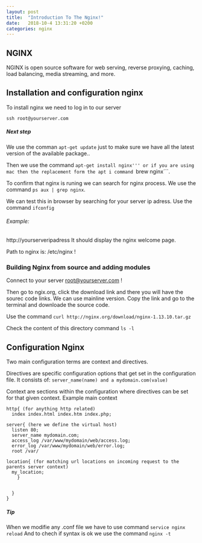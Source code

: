 ```yaml
---
layout: post
title:  "Introduction To The Nginx!"
date:   2018-10-4 13:31:20 +0200
categories: nginx
---
```


## NGINX

NGINX is open source software for web serving, reverse proxying, caching, load balancing, media streaming, and more. 

## Installation and configuration nginx

To install nginx we need to log in to our server

```ssh root@yourserver.com```

##### Next step 
We use the comman ```apt-get update``` just to make sure we have all the latest version of the available package..

Then we use the command ```apt-get install nginx''' or if you are using mac then the replacement form the apt i command ```brew nginx```.

To confirm that nginx is runing we can search for nginx process.
We use the command ```ps aux | grep nginx```.

We can test this in browser by searching for your server ip adress.
Use the command ```ifconfig```

###### Example:
http://yourserveripadress
It should display the nginx welcome page. 

Path to nginx is: /etc/nginx !

### Building Nginx from source and adding modules 

Connect to your server root@yourserver.com !

Then go to ngix.org, click the download link and there you will have the sourec code links.
We can use mainline version.
Copy the link and go to the terminal and downloade the source code.

Use the command ```curl http://nginx.org/download/nginx-1.13.10.tar.gz```

Check the content of this directory command ```ls -l```

## Configuration Nginx

Two main configuration terms are context and directives.

Directives are specific configuration options that get set in the configuration file.
It consists of:
```server_name(name) and a mydomain.com(value)```

Context are sections within the configuration where directives can be set for that given context.
Example main context

```
http{ (for anything http related)
  index index.html index.htm index.php;
	
server{ (here we define the virtual host)
  listen 80;
  server_name mydomain.com;
  access_log /var/www/mydomain/web/access.log;
  error_log /var/www/mydomain/web/error.log;	
  root /var/
	
location{ (for matching url locations on incoming request to the parents server context)
  my_location;	
    }
  

  }
}
```
##### Tip
When we modifie any .conf file we have to use command ```service nginx reload```
And to chech if syntax is ok we use the command ```nginx -t```

